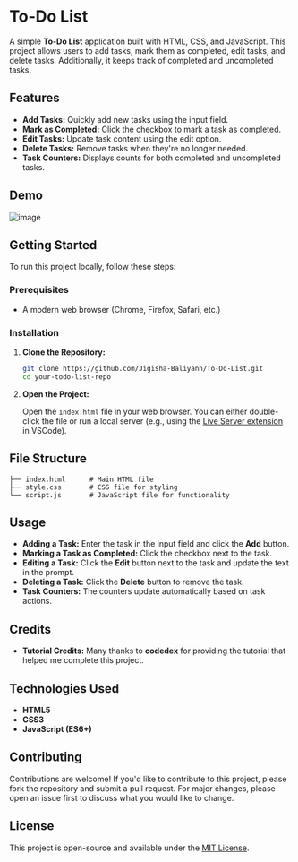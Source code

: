 
# To-Do List

A simple **To-Do List** application built with HTML, CSS, and JavaScript. This project allows users to add tasks, mark them as completed, edit tasks, and delete tasks. Additionally, it keeps track of completed and uncompleted tasks.

## Features

- **Add Tasks:** Quickly add new tasks using the input field.
- **Mark as Completed:** Click the checkbox to mark a task as completed.
- **Edit Tasks:** Update task content using the edit option.
- **Delete Tasks:** Remove tasks when they're no longer needed.
- **Task Counters:** Displays counts for both completed and uncompleted tasks.

## Demo

![image](https://github.com/user-attachments/assets/98264f47-40f8-497b-b190-9fe4190eaa4b)

## Getting Started

To run this project locally, follow these steps:

### Prerequisites

- A modern web browser (Chrome, Firefox, Safari, etc.)

### Installation

1. **Clone the Repository:**

   ```bash
   git clone https://github.com/Jigisha-Baliyann/To-Do-List.git
   cd your-todo-list-repo
   ```

2. **Open the Project:**

   Open the `index.html` file in your web browser. You can either double-click the file or run a local server (e.g., using the [Live Server extension](https://marketplace.visualstudio.com/items?itemName=ritwickdey.LiveServer) in VSCode).

## File Structure

```
├── index.html      # Main HTML file
├── style.css       # CSS file for styling
└── script.js       # JavaScript file for functionality
```

## Usage

- **Adding a Task:** Enter the task in the input field and click the **Add** button.
- **Marking a Task as Completed:** Click the checkbox next to the task.
- **Editing a Task:** Click the **Edit** button next to the task and update the text in the prompt.
- **Deleting a Task:** Click the **Delete** button to remove the task.
- **Task Counters:** The counters update automatically based on task actions.

## Credits

- **Tutorial Credits:** Many thanks to **codedex** for providing the tutorial that helped me complete this project.
  
## Technologies Used

- **HTML5**
- **CSS3**
- **JavaScript (ES6+)**

## Contributing

Contributions are welcome! If you'd like to contribute to this project, please fork the repository and submit a pull request. For major changes, please open an issue first to discuss what you would like to change.

## License

This project is open-source and available under the [MIT License](LICENSE).
